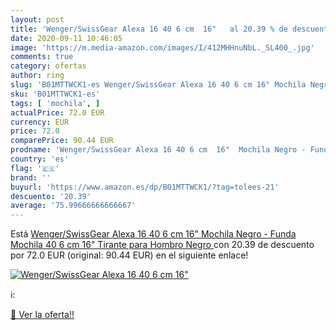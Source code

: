 ```yaml
---
layout: post
title: 'Wenger/SwissGear Alexa 16 40 6 cm  16"   al 20.39 % de descuento'
date: 2020-09-11 10:46:05
image: 'https://m.media-amazon.com/images/I/412MHHnuNbL._SL400_.jpg'
comments: true
category: ofertas
author: ring
slug: 'B01MTTWCK1-es Wenger/SwissGear Alexa 16 40 6 cm 16" Mochila Negro -...'
sku: 'B01MTTWCK1-es'
tags: [ 'mochila', ]
actualPrice: 72.0 EUR
currency: EUR
price: 72.0
comparePrice: 90.44 EUR
prodname: 'Wenger/SwissGear Alexa 16 40 6 cm  16"  Mochila Negro - Funda  Mochila  40 6 cm  16"   Tirante para Hombro  Negro '
country: 'es'
flag: '🇪🇸'
brand: ''
buyurl: 'https://www.amazon.es/dp/B01MTTWCK1/?tag=tolees-21'
descuento: '20.39'
average: '75.99666666666667'
---
```


Está [Wenger/SwissGear Alexa 16 40 6 cm  16"  Mochila Negro - Funda  Mochila  40 6 cm  16"   Tirante para Hombro  Negro ](https://www.amazon.es/dp/B01MTTWCK1/?tag=tolees-21) con 20.39 de descuento por 72.0 EUR (original: 90.44 EUR) en el siguiente enlace!

[![Wenger/SwissGear Alexa 16 40 6 cm  16"  ](https://m.media-amazon.com/images/I/412MHHnuNbL._SL400_.jpg)](https://www.amazon.es/dp/B01MTTWCK1/?tag=tolees-21)

ℹ️:


[🛒 Ver la oferta!!](https://www.amazon.es/dp/B01MTTWCK1/?tag=tolees-21)
